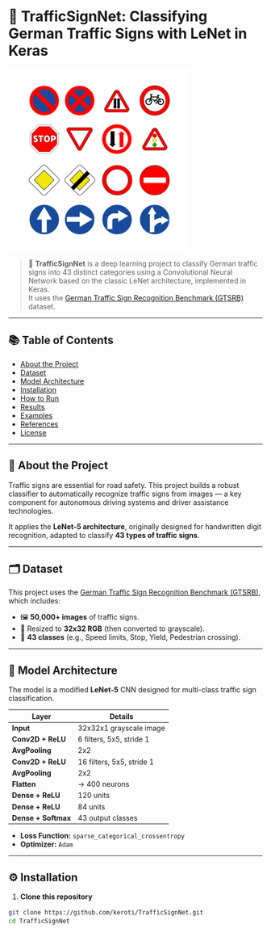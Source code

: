 # 🚦 TrafficSignNet: Classifying German Traffic Signs with LeNet in Keras

![Traffic Signs](./Images/traffic_signs.png)

> 🚗 **TrafficSignNet** is a deep learning project to classify German traffic signs into 43 distinct categories using a Convolutional Neural Network based on the classic LeNet architecture, implemented in Keras.  
> It uses the [German Traffic Sign Recognition Benchmark (GTSRB)](http://benchmark.ini.rub.de/?section=gtsrb&subsection=dataset) dataset.

---

## 📚 Table of Contents
- [About the Project](#about-the-project)
- [Dataset](#dataset)
- [Model Architecture](#model-architecture)
- [Installation](#installation)
- [How to Run](#how-to-run)
- [Results](#results)
- [Examples](#examples)
- [References](#references)
- [License](#license)

---

## 🚀 About the Project

Traffic signs are essential for road safety. This project builds a robust classifier to automatically recognize traffic signs from images — a key component for autonomous driving systems and driver assistance technologies.

It applies the **LeNet-5 architecture**, originally designed for handwritten digit recognition, adapted to classify **43 types of traffic signs**.

---

## 🗂 Dataset

This project uses the [German Traffic Sign Recognition Benchmark (GTSRB)](http://benchmark.ini.rub.de/?section=gtsrb&subsection=dataset), which includes:

- 🖼 **50,000+ images** of traffic signs.
- 📏 Resized to **32x32 RGB** (then converted to grayscale).
- 🚥 **43 classes** (e.g., Speed limits, Stop, Yield, Pedestrian crossing).

---

## 🧠 Model Architecture

The model is a modified **LeNet-5** CNN designed for multi-class traffic sign classification.

| Layer                | Details                           |
|----------------------|----------------------------------|
| **Input**             | 32x32x1 grayscale image          |
| **Conv2D + ReLU**     | 6 filters, 5x5, stride 1         |
| **AvgPooling**        | 2x2                              |
| **Conv2D + ReLU**     | 16 filters, 5x5, stride 1        |
| **AvgPooling**        | 2x2                              |
| **Flatten**           | → 400 neurons                    |
| **Dense + ReLU**      | 120 units                       |
| **Dense + ReLU**      | 84 units                        |
| **Dense + Softmax**   | 43 output classes               |

- **Loss Function:** `sparse_categorical_crossentropy`  
- **Optimizer:** `Adam`

---

## ⚙ Installation

1. **Clone this repository**

```bash
git clone https://github.com/keroti/TrafficSignNet.git
cd TrafficSignNet
